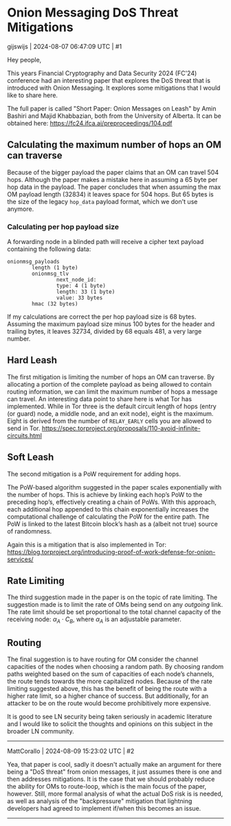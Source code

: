 # Onion Messaging DoS Threat Mitigations

gijswijs | 2024-08-07 06:47:09 UTC | #1

Hey people,


This years Financial Cryptography and Data Security 2024 (FC'24) conference had an interesting paper that explores the DoS threat that is introduced with Onion Messaging. It explores some mitigations that I would like to share here.

The full paper is called "Short Paper: Onion Messages on Leash" by Amin Bashiri and Majid Khabbazian, both from the University of Alberta. It can be obtained here: https://fc24.ifca.ai/preproceedings/104.pdf

## Calculating the maximum number of hops an OM can traverse

Because of the bigger payload the paper claims that an OM can travel 504 hops. Although the paper makes a mistake here in assuming a 65 byte per hop data in the payload. The paper concludes that when assuming the max OM payload length (32834) it leaves space for 504 hops. But 65 bytes is the size of the legacy `hop_data` payload format, which we don't use anymore.

### Calculating per hop payload size

A forwarding node in a blinded path will receive a cipher text payload containing the following data:

```
onionmsg_payloads
    	length (1 byte)
    	onionmsg_tlv
            	next_node_id:
            	type: 4 (1 byte)
            	length: 33 (1 byte)
            	value: 33 bytes
    	hmac (32 bytes)
```

If my calculations are correct the per hop payload size is 68 bytes. Assuming the maximum payload size minus 100 bytes for the header and trailing bytes, it leaves 32734, divided by 68 equals 481, a very large number.

## Hard Leash

The first mitigation is limiting the number of hops an OM can traverse. By allocating a portion of the complete payload as being allowed to contain routing information, we can limit the maximum number of hops a message can travel. An interesting data point to share here is what Tor has implemented. While in Tor three is the default circuit length of hops (entry (or guard) node, a middle node, and an exit node), eight is the maximum. Eight is derived from the number of `RELAY_EARLY` cells you are allowed to send in Tor. https://spec.torproject.org/proposals/110-avoid-infinite-circuits.html

## Soft Leash

The second mitigation is a PoW requirement for adding hops.

The PoW-based algorithm suggested in the paper scales exponentially with the number of hops. This is achieve by linking each hop’s PoW to the preceding hop’s, effectively creating a chain of PoWs. With this approach, each additional hop appended to this chain exponentially increases the computational challenge of calculating the PoW for the entire path. The PoW is linked to the latest Bitcoin block’s hash as a (albeit not true) source of randomness.

Again this is a mitigation that is also implemented in Tor: https://blog.torproject.org/introducing-proof-of-work-defense-for-onion-services/

## Rate Limiting

The third suggestion made in the paper is on the topic of rate limiting. The suggestion made is to limit the rate of OMs being send on any _outgoing_ link. The rate limit should be set proportional to the total channel capacity of the receiving node: $\alpha_{A} \cdot C_{B}$, where $\alpha_{A}$ is an adjustable parameter.

## Routing

The final suggestion is to have routing for OM consider the channel capacities of the nodes when choosing a random path. By choosing random paths weighted based on the sum of capacities of each node’s channels, the route tends towards the more capitalized nodes. Because of the rate limiting suggested above, this has the benefit of being the route with a higher rate limit, so a higher chance of success. But additionally, for an attacker to be on the route would become prohibitively more expensive.

It is good to see LN security being taken seriously in academic literature and I would like to solicit the thoughts and opinions on this subject in the broader LN community.

-------------------------

MattCorallo | 2024-08-09 15:23:02 UTC | #2

Yea, that paper is cool, sadly it doesn't actually make an argument for there being a "DoS threat" from onion messages, it just assumes there is one and then addresses mitigations. It is the case that we should probably reduce the ability for OMs to route-loop, which is the main focus of the paper, however. Still, more formal analysis of what the actual DoS risk is is needed, as well as analysis of the "backpressure" mitigation that lightning developers had agreed to implement if/when this becomes an issue.

-------------------------


